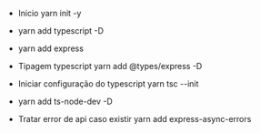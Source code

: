 * Inicio yarn init -y
* yarn add typescript -D
* yarn add express

* Tipagem typescript yarn add @types/express -D
* Iniciar configuração do typescript yarn tsc --init
* yarn add ts-node-dev -D
* Tratar error de api caso existir yarn add express-async-errors

